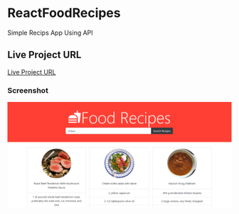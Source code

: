

# ReactFoodRecipes

Simple Recips App Using API

## Live Project URL

[Live Project URL](https://iamtasikul.github.io/ReactFoodRecipes/)

### Screenshot

![Screenshot](https://github.com/iamtasikul/ReactFoodRecipes/blob/main/RecipesApp.png)
